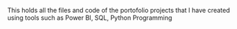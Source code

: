 This holds all the files and code of the portofolio projects that I have created using tools such as Power BI, SQL, Python Programming
